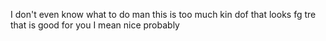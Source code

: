 I don't even know what to do man this is too much kin dof
that looks
fg
tre
that is good for you I mean nice
probably
